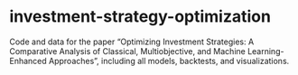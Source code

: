 # investment-strategy-optimization
Code and data for the paper “Optimizing Investment Strategies: A Comparative Analysis of Classical, Multiobjective, and Machine Learning-Enhanced Approaches”, including all models, backtests, and visualizations.
